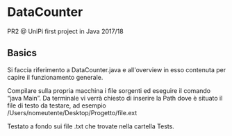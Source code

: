 # DataCounter
PR2 @ UniPi first project in Java 2017/18

## Basics
Si faccia riferimento a DataCounter.java e all'overview in esso contenuta per capire il funzionamento generale. 

Compilare sulla propria macchina i file sorgenti ed eseguire il comando “java Main”. Da terminale vi verrà chiesto di inserire la Path dove è situato il file di testo da testare, ad esempio /Users/nomeutente/Desktop/Progetto/file.ext

Testato a fondo sui file .txt che trovate nella cartella Tests.
